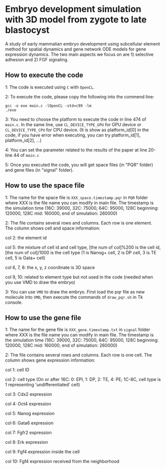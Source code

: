 # Embryo development simulation with 3D model from zygote to late blastocyst
A study of early mammalian embryo development using subcellular element method for spatial dynamics and gene network ODE models for gene expression dynamics.
The two main aspects we focus on are 1) selective adhesion and 2) FGF signaling.

## How to execute the code
1: The code is executed using <code>C</code> with <code>OpenCL</code>.

2: To execute the code, please copy the following into the commend line:
```
gcc -o exe main.c -lOpenCL -std=c99 -lm
./exe
```

3: You need to choose the platform to execute the code in line 474 of <code>main.c</code>. In the same line, use <code>CL_DEVICE_TYPE_GPU</code> for GPU device or <code>CL_DEVICE_TYPE_CPU</code> for CPU device.
(It is show as platform_id[0] in the code, if you have error when executing,
you can try platform_id[1], platform_id[2], ...)

4: You can set the parameter related to the results of the paper at line 20-line 44 of <code>main.c</code>

5: Once you executed the code, you will get space files (in "PQR" folder) and gene files (in "signal" folder).

## How to use the space file

1: The name for the space file is <code>XXX_space.timestamp.pqr</code> in <code>PQR</code> folder where XXX is the file name you can modify in main file. The timestamp is the simulation time (16C: 39000, 32C: 75000, 64C: 95000, 128C beginning: 120000, 128C mid: 160000, end of simulation: 260000)

2: The file contains several rows and columns. Each row is one element. The column shows cell and space information:  

col 2: the element id  

col 5: the mixture of cell id and cell type, [the num of col]%200 is the cell id, [the num of col]/1000 is the cell type (1 is Nanog+ cell, 2 is DP cell, 3 is TE cell, 5 is Gata+ cell)  

col 6, 7, 8: the x, y, z coordinate is 3D space  

col 9, 10: related to element type but not used in the code (needed when you use VMD to draw the embryo)

3: You can use <code>VMD</code> to draw the embryo. First load the pqr file as new molecule into <code>VMD</code>, then execute the commands of <code>draw_pqr.sh</code> in Tk console.  

## How to use the gene file

1: The name for the gene file is <code>XXX_gene.timestamp.txt</code> in <code>signal</code> folder where XXX is the file name you can modify in main file. The timestamp is the simulation time (16C: 39000, 32C: 75000, 64C: 95000, 128C beginning: 120000, 128C mid: 160000, end of simulation: 260000)

2: The file contains several rows and columns. Each row is one cell. The column shows gene expression information:  

col 1: cell ID  

col 2: cell type (On or after 16C: 0: EPI, 1: DP, 2: TE, 4: PE;  1C-8C, cell type is 1 representing 'undifferentiated' cell)  

col 3: Cdx2 expression  

col 4: Oct4 expression  

col 5: Nanog expression  

col 6: Gata6 expression  

col 7: Fgfr2 expression  

col 8: Erk expression  

col 9: Fgf4 expression inside the cell  

col 10: Fgf4 expression received from the neighborhood  
